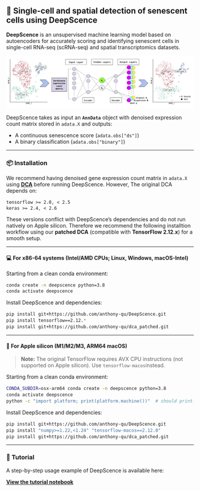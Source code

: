 ## 🧬 Single-cell and spatial detection of senescent cells using DeepScence

**DeepScence** is an unsupervised machine learning model based on autoencoders for accurately scoring and identifying senescent cells in single-cell RNA-seq (scRNA-seq) and spatial transcriptomics datasets.

![DeepScence Overview](DeepScence/data/DeepScence_overview.png)

DeepScence takes as input an **`AnnData`** object with denoised expression count matrix stored in `adata.X` and outputs:
- A continuous senescence score (`adata.obs["ds"]`)
- A binary classification (`adata.obs["binary"]`)

---

### 📦 Installation

We recommend having denoised gene expression count matrix in `adata.X` using **[DCA](https://github.com/theislab/dca)** before running DeepScence. However, The original DCA depends on:

```
tensorflow >= 2.0, < 2.5
keras >= 2.4, < 2.6
```
These versions conflict with DeepScence’s dependencies and do not run natively on Apple silicon. Therefore we recommend the following installtion workflow using our **patched DCA** (compatible with **TensorFlow 2.12.x**) for a smooth setup.

---

#### 💻 For x86-64 systems (Intel/AMD CPUs; Linux, Windows, macOS-Intel)

Starting from a clean conda environment:
```bash
conda create -n deepscence python=3.8
conda activate deepscence
```

Install DeepScence and dependencies:
```bash
pip install git+https://github.com/anthony-qu/DeepScence.git
pip install tensorflow==2.12.*
pip install git+https://github.com/anthony-qu/dca_patched.git
```

---

#### 🍏 For Apple silicon (M1/M2/M3, ARM64 macOS)

> **Note:** The original TensorFlow requires AVX CPU instructions (not supported on Apple silicon). Use `tensorflow-macos`instead.

Starting from a clean conda environment:
```bash
CONDA_SUBDIR=osx-arm64 conda create -n deepscence python=3.8
conda activate deepscence
python -c "import platform; print(platform.machine())"  # should print: arm64
```

Install DeepScence and dependencies:
```bash
pip install git+https://github.com/anthony-qu/DeepScence.git
pip install "numpy>=1.22,<1.24" "tensorflow-macos==2.12.0"
pip install git+https://github.com/anthony-qu/dca_patched.git
```

---


### 📖 Tutorial

A step-by-step usage example of DeepScence is available here:

[**View the tutorial notebook**](DeepScence/tutorial/demo.ipynb)

